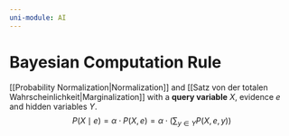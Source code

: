 ```yaml
---
uni-module: AI
---
```

# Bayesian Computation Rule

[[Probability Normalization|Normalization]] and [[Satz von der totalen Wahrscheinlichkeit|Marginalization]] with a **query variable** $X$, evidence $e$ and hidden variables $Y$.
$$P(X \mid e)=\alpha \cdot P(X, e)=\alpha \cdot\left(\sum_{y \in Y} P(X, e, y)\right)$$
